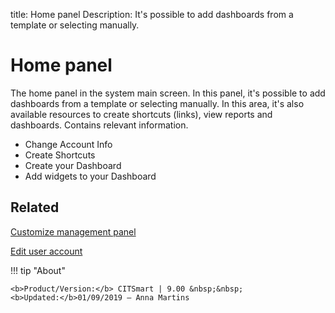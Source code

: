 title: Home panel
Description: It's possible to add dashboards from a template or selecting manually.
# Home panel

The home panel in the system main screen. In this panel, it's possible to
add dashboards from a template or selecting manually. In this area, it's also
available resources to create shortcuts (links), view reports and dashboards. Contains relevant information.

* Change Account Info
* Create Shortcuts
* Create your Dashboard
* Add widgets to your Dashboard


Related
-------

[Customize management panel][1]

[Edit user account][2]

!!! tip "About"

    <b>Product/Version:</b> CITSmart | 9.00 &nbsp;&nbsp;
    <b>Updated:</b>01/09/2019 – Anna Martins


[1]:/en-us/citsmart-platform-9/additional-features/reports/create/dashboard-customize-management-panel-smart-decision.html
[2]:/en-us/citsmart-platform-9/initial-settings/access-settings/user/user-data.html
